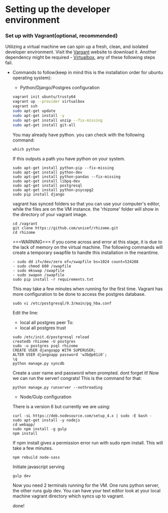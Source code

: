 # Setting up the developer environment

### Set up with Vagrant(optional, recommended)
Utilizing a virtual machine we can spin up a fresh, clean, and isolated developer environment. Visit the [Vargant](https://www.vagrantup.com/) website to download it. Another dependency might be required - [Virtualbox](https://www.virtualbox.org/wiki/Downloads), any of these following steps fail.
* Commands to follow(keep in mind this is the installation order for ubuntu operating system):
  - Python/Django/Postgres configuration
  ```bash
  vagrant init ubuntu/trusty64
  vagrant up --provider virtualbox
  vagrant ssh
  sudo apt-get update
  sudo apt-get install -y
  sudo apt-get install unzip --fix-missing
  sudo apt-get install git-all
  ```
  You may already have python. you can check with the following command:
  ```
  which python
  ```
  If this outputs a path you have python on your system.
  ```
  sudo apt-get install python-pip --fix-missing
  sudo apt-get install python-dev
  sudo apt-get install python-pandas --fix-missing
  sudo apt-get install libpq-dev
  sudo apt-get install postgresql
  sudo apt-get install python-psycopg2
  sudo pip install django
  ```
  vagrant has synced folders so that you can use your computer's editor, while the files are on the VM instance.
  the 'rhizome' folder will show in the directory of your vagrant image.
  ```
  cd /vagrant
  git clone https://github.com/unicef/rhizome.git
  cd rhizome
  ```
  ===WARNING=== if you come across and error at this stage, it is due to the lack of memory on the virtual machine. The following commands will create a temporary swapfile to handle this installation in the meantime.
  ```
  - sudo dd if=/dev/zero of=/swapfile bs=1024 count=524288
  - sudo chmod 600 /swapfile
  - sudo mkswap /swapfile
  - sudo swapon /swapfile
  sudo pip install -r requirements.txt
  ```
  This may take a few minutes when running for the first time. Vagrant has more configuration to be done to access the postgres database.
  ```
  sudo vi /etc/postgresql/9.3/main/pg_hba.conf
  ```
  Edit the line:
  - local   all             postgres                                peer
  To:
  - local   all             postgres                                trust
  ```
  sudo /etc/init.d/postgresql reload
  createdb rhizome -U postgres
  sudo -u postgres psql rhizome
  CREATE USER djangoapp WITH SUPERUSER;
  ALTER USER djangoapp password 'w3b@p01i0';
  \q
  python manage.py syncdb
  ```
  Create a user name and password when prompted. dont forget it! Now we can run the server! congrats! This is the command for that:
  ```
  python manage.py runserver --nothreading
  ```
  - Node/Gulp configuration

  There is a version 6 but currently we are using:
  ```
  curl -sL https://deb.nodesource.com/setup_4.x | sudo -E bash -
  sudo apt-get install -y nodejs
  cd webapp/
  sudo npm install -g gulp
  npm install
  ```
  If npm install gives a permission error run with sudo npm install. This will take a few minutes.
  ```
  npm rebuild node-sass
  ```
  Initiate javascript serving
  ```
  gulp dev
  ```

  Now you need 2 terminals running for the VM. One runs python server, the other runs gulp dev. You can have your text editor look at your local machine vagrant directory which syncs up to vagrant.

  done!